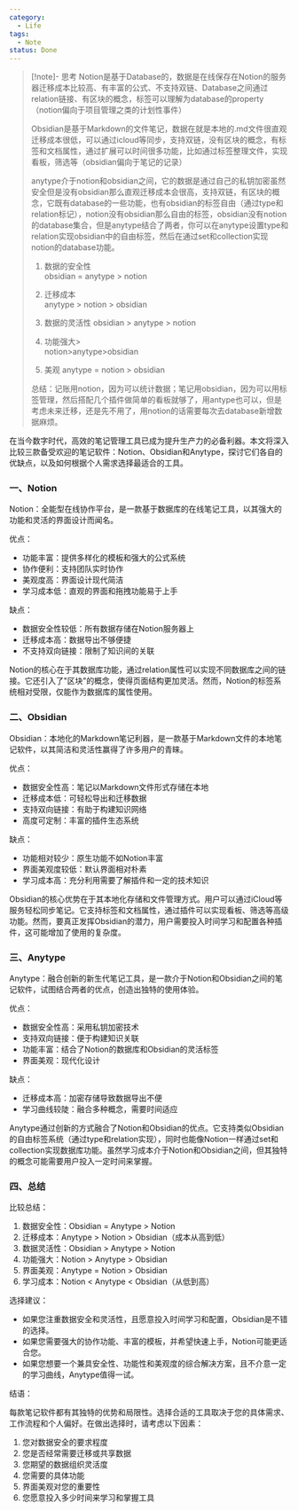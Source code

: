 ```yaml
---
category:
  - Life
tags:
  - Note
status: Done
---
```

>[!note]- 思考
>Notion是基于Database的，数据是在线保存在Notion的服务器迁移成本比较高、有丰富的公式、不支持双链、Database之间通过relation链接、有区块的概念，标签可以理解为database的property（notion偏向于项目管理之类的计划性事件）
>
>Obsidian是基于Markdown的文件笔记，数据在就是本地的.md文件很直观迁移成本很低，可以通过icloud等同步，支持双链，没有区块的概念，有标签和文档属性，通过扩展可以时间很多功能，比如通过标签整理文件，实现看板，筛选等（obsidian偏向于笔记的记录）
>
>anytype介于notion和obsidian之间，它的数据是通过自己的私钥加密虽然安全但是没有obsidian那么直观迁移成本会很高，支持双链，有区块的概念，它既有database的一些功能，也有obsidian的标签自由（通过type和relation标记），notion没有obsidian那么自由的标签，obsidian没有notion的database集合，但是anytype结合了两者，你可以在anytype设置type和relation实现obsidian中的自由标签，然后在通过set和collection实现notion的database功能。
>
>1. 数据的安全性  
>    obsidian = anytype > notion
>  
>2. 迁移成本  
>   anytype > notion > obsidian
>  
>3. 数据的灵活性
>    obsidian > anytype > notion
> 
>4. 功能强大>  
>    notion>anytype>obsidian
>    
>5. 美观
>    anytype = notion > obsidian
>  
>总结：记账用notion，因为可以统计数据；笔记用obsidian，因为可以用标签管理，然后搭配几个插件做简单的看板就够了，用antype也可以，但是考虑未来迁移，还是先不用了，用notion的话需要每次去database新增数据麻烦。

在当今数字时代，高效的笔记管理工具已成为提升生产力的必备利器。本文将深入比较三款备受欢迎的笔记软件：Notion、Obsidian和Anytype，探讨它们各自的优缺点，以及如何根据个人需求选择最适合的工具。

### 一、Notion

Notion：全能型在线协作平台，是一款基于数据库的在线笔记工具，以其强大的功能和灵活的界面设计而闻名。

优点：

- 功能丰富：提供多样化的模板和强大的公式系统
- 协作便利：支持团队实时协作
- 美观度高：界面设计现代简洁
- 学习成本低：直观的界面和拖拽功能易于上手

缺点：

- 数据安全性较低：所有数据存储在Notion服务器上
- 迁移成本高：数据导出不够便捷
- 不支持双向链接：限制了知识间的关联

Notion的核心在于其数据库功能，通过relation属性可以实现不同数据库之间的链接。它还引入了"区块"的概念，使得页面结构更加灵活。然而，Notion的标签系统相对受限，仅能作为数据库的属性使用。

### 二、Obsidian

Obsidian：本地化的Markdown笔记利器，是一款基于Markdown文件的本地笔记软件，以其简洁和灵活性赢得了许多用户的青睐。

优点：

- 数据安全性高：笔记以Markdown文件形式存储在本地
- 迁移成本低：可轻松导出和迁移数据
- 支持双向链接：有助于构建知识网络
- 高度可定制：丰富的插件生态系统

缺点：

- 功能相对较少：原生功能不如Notion丰富
- 界面美观度较低：默认界面相对朴素
- 学习成本高：充分利用需要了解插件和一定的技术知识

Obsidian的核心优势在于其本地化存储和文件管理方式。用户可以通过iCloud等服务轻松同步笔记。它支持标签和文档属性，通过插件可以实现看板、筛选等高级功能。然而，要真正发挥Obsidian的潜力，用户需要投入时间学习和配置各种插件，这可能增加了使用的复杂度。

### 三、Anytype

Anytype：融合创新的新生代笔记工具，是一款介于Notion和Obsidian之间的笔记软件，试图结合两者的优点，创造出独特的使用体验。

优点：

- 数据安全性高：采用私钥加密技术
- 支持双向链接：便于构建知识关联
- 功能丰富：结合了Notion的数据库和Obsidian的灵活标签
- 界面美观：现代化设计

缺点：

- 迁移成本高：加密存储导致数据导出不便
- 学习曲线较陡：融合多种概念，需要时间适应

Anytype通过创新的方式融合了Notion和Obsidian的优点。它支持类似Obsidian的自由标签系统（通过type和relation实现），同时也能像Notion一样通过set和collection实现数据库功能。虽然学习成本介于Notion和Obsidian之间，但其独特的概念可能需要用户投入一定时间来掌握。

### 四、总结

比较总结：

1. 数据安全性：Obsidian = Anytype > Notion
2. 迁移成本：Anytype > Notion > Obsidian（成本从高到低）
3. 数据灵活性：Obsidian > Anytype > Notion
4. 功能强大：Notion > Anytype > Obsidian
5. 界面美观：Anytype = Notion > Obsidian
6. 学习成本：Notion < Anytype < Obsidian（从低到高）

选择建议：

- 如果您注重数据安全和灵活性，且愿意投入时间学习和配置，Obsidian是不错的选择。
- 如果您需要强大的协作功能、丰富的模板，并希望快速上手，Notion可能更适合您。
- 如果您想要一个兼具安全性、功能性和美观度的综合解决方案，且不介意一定的学习曲线，Anytype值得一试。

结语：

每款笔记软件都有其独特的优势和局限性。选择合适的工具取决于您的具体需求、工作流程和个人偏好。在做出选择时，请考虑以下因素：

1. 您对数据安全的要求程度
2. 您是否经常需要迁移或共享数据
3. 您期望的数据组织灵活度
4. 您需要的具体功能
5. 界面美观对您的重要性
6. 您愿意投入多少时间来学习和掌握工具

